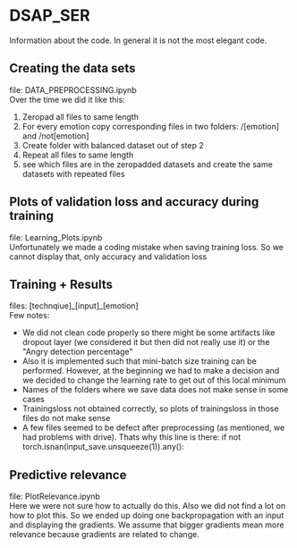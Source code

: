 # DSAP_SER
Information about the code. In general it is not the most elegant code. 
## Creating the data sets
file: DATA_PREPROCESSING.ipynb  
Over the time we did it like this:
1. Zeropad all files to same length
2. For every emotion copy corresponding files in two folders: /[emotion] and /not[emotion]
3. Create folder with balanced dataset out of step 2
4. Repeat all files to same length
5. see which files are in the zeropadded datasets and create the same datasets with repeated files
## Plots of validation loss and accuracy during training
file: Learning_Plots.ipynb  
Unfortunately we made a coding mistake when saving training loss. So we cannot display that, only accuracy and validation loss
## Training + Results
files: \[technqiue\]\_\[input\]\_\[emotion\]  
Few notes:
*  We did not clean code properly so there might be some artifacts like dropout layer (we considered it but then did not really use it) or the "Angry detection percentage"
*  Also it is implemented such that mini-batch size training can be performed. However, at the beginning we had to make a decision and we decided to change the learning rate to get out of this local minimum 
*  Names of the folders where we save data does not make sense in some cases
*  Trainingsloss not obtained correctly, so plots of trainingsloss in those files do not make sense
*  A few files seemed to be defect after preprocessing (as mentioned, we had problems with drive). Thats why this line is there: if not torch.isnan(input_save.unsqueeze(1)).any():
## Predictive relevance
file: PlotRelevance.ipynb  
Here we were not sure how to actually do this. Also we did not find a lot on how to plot this.
So we ended up doing one backpropagation with an input and displaying the gradients. We assume that bigger gradients mean more relevance because gradients are related to change. 


